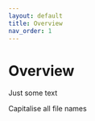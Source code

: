 ```yaml
---
layout: default
title: Overview
nav_order: 1
---
```


# Overview

Just some text

Capitalise all file names
